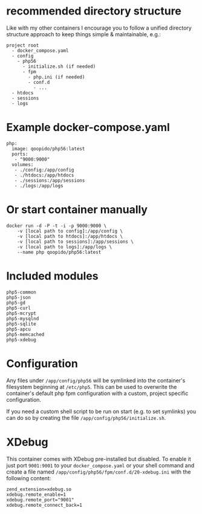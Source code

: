 # recommended directory structure #
Like with my other containers I encourage you to follow a unified directory structure approach to keep things simple & maintainable, e.g.:

```
project root
  - docker_compose.yaml
  - config
    - php56
      - initialize.sh (if needed)
      - fpm
        - php.ini (if needed)
        - conf.d
          - ...
  - htdocs
  - sessions
  - logs
```

# Example docker-compose.yaml #
```
php:
  image: qoopido/php56:latest
  ports:
   - "9000:9000"
  volumes:
   - ./config:/app/config
   - ./htdocs:/app/htdocs
   - ./sessions:/app/sessions
   - ./logs:/app/logs
```

# Or start container manually #
```
docker run -d -P -t -i -p 9000:9000 \
	-v [local path to config]:/app/config \
	-v [local path to htdocs]:/app/htdocs \
	-v [local path to sessions]:/app/sessions \
	-v [local path to logs]:/app/logs \
	--name php qoopido/php56:latest
```

# Included modules #
```
php5-common
php5-json
php5-gd
php5-curl
php5-mcrypt
php5-mysqlnd
php5-sqlite
php5-apcu
php5-memcached
php5-xdebug
```

# Configuration #
Any files under ```/app/config/php56``` will be symlinked into the container's filesystem beginning at ```/etc/php5```. This can be used to overwrite the container's default php fpm configuration with a custom, project specific configuration.

If you need a custom shell script to be run on start (e.g. to set symlinks) you can do so by creating the file ```/app/config/php56/initialize.sh```.

# XDebug #
This container comes with XDebug pre-installed but disabled. To enable it just port ```9001:9001``` to your ```docker_compose.yaml``` or your shell command and create a file named ```/app/config/php56/fpm/conf.d/20-xdebug.ini``` with the following content:

```
zend_extension=xdebug.so
xdebug.remote_enable=1
xdebug.remote_port="9001"
xdebug.remote_connect_back=1
```